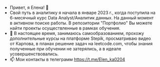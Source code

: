 - Привет, я Елена! 👋
- Свой путь в аналитику я начала в январе 2023 г., когда поступила на 6-месячный курс Data Analyst/Аналитик данных. На данный момент в активном поиске работы. В репозитории "Портфолио" Вы можете найти проекты осуществленные в рамках обучения.
- 🌱 В настоящее время, занимаюсь самообразованием, прохожу дополнительные курсы на платформе Stepik, просматриваю видео от Карпова, в планах решение задач на leetcode.com, чтобы знания полученные при обучении не затерялись, а в идеале усовершенствовались.
- 📫 Мои контакты в телеграмм https://t.me/Elen_ka0204
  
<!---
Elena830204/Elena830204 is a ✨ special ✨ repository because its `README.md` (this file) appears on your GitHub profile.
You can click the Preview link to take a look at your changes.
--->
